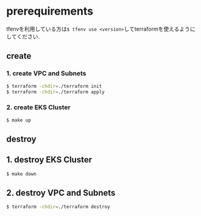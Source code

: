 # prerequirements

tfenvを利用している方は`$ tfenv use <version>`してterraformを使えるようにしてください.

## create

### 1. create VPC and Subnets

```sh
$ terraform -chdir=./terraform init
$ terraform -chdir=./terraform apply
```

### 2. create EKS Cluster

```sh
$ make up
```

## destroy

## 1. destroy EKS Cluster

```sh
$ make down
```

## 2. destroy VPC and Subnets

```sh
$ terraform -chdir=./terraform destroy
```
